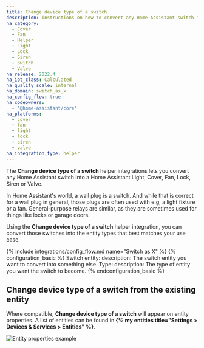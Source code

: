 ```yaml
---
title: Change device type of a switch
description: Instructions on how to convert any Home Assistant switch into something else.
ha_category:
  - Cover
  - Fan
  - Helper
  - Light
  - Lock
  - Siren
  - Switch
  - Valve
ha_release: 2022.4
ha_iot_class: Calculated
ha_quality_scale: internal
ha_domain: switch_as_x
ha_config_flow: true
ha_codeowners:
  - '@home-assistant/core'
ha_platforms:
  - cover
  - fan
  - light
  - lock
  - siren
  - valve
ha_integration_type: helper
---
```


The **Change device type of a switch** helper integrations lets you convert any Home Assistant switch into
a Home Assistant Light, Cover, Fan, Lock, Siren or Valve.

In Home Assistant's world, a wall plug is a switch. And while that is correct
for a wall plug in general, those plugs are often used with e.g, a light
fixture or a fan. General-purpose relays are similar, as they are sometimes used for
things like locks or garage doors.

Using the **Change device type of a switch** helper integration, you can convert those switches into the
entity types that best matches your use case.

{% include integrations/config_flow.md name="Switch as X" %}
{% configuration_basic %}
Switch entity:
  description: The switch entity you want to convert into something else.
Type:
  description: The type of entity you want the switch to become.
{% endconfiguration_basic %}

## **Change device type of a switch** from the existing entity

Where compatible, **Change device type of a switch** will appear on entity properties. A list of entities can be found in **{% my entities title="Settings > Devices & Services > Entities" %}**.

![Entity properties example](/images/integrations/switch_as_x/Entities_Properties.png)
